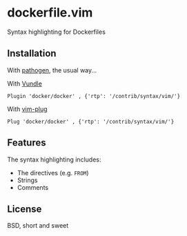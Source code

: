 dockerfile.vim
==============

Syntax highlighting for Dockerfiles

Installation
------------
With [pathogen](https://github.com/tpope/vim-pathogen), the usual way...

With [Vundle](https://github.com/gmarik/Vundle.vim)
  
    Plugin 'docker/docker' , {'rtp': '/contrib/syntax/vim/'}

With [vim-plug](https://github.com/junegunn/vim-plug)
  
    Plug 'docker/docker' , {'rtp': '/contrib/syntax/vim/'}   

Features
--------

The syntax highlighting includes:

* The directives (e.g. `FROM`)
* Strings
* Comments

License
-------

BSD, short and sweet
